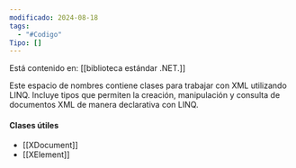 ```yaml
---
modificado: 2024-08-18
tags:
  - "#Codigo"
Tipo: []
---
```

Está contenido en: [[biblioteca estándar .NET.]]

Este espacio de nombres contiene clases para trabajar con XML utilizando LINQ. Incluye tipos que permiten la creación, manipulación y consulta de documentos XML de manera declarativa con LINQ.

#### Clases útiles
+ [[XDocument]]
+ [[XElement]]
